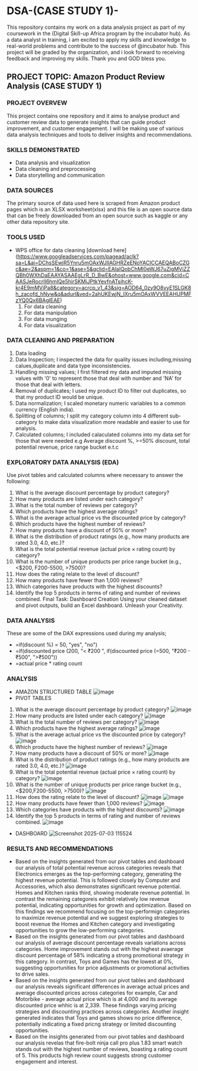 # DSA-(CASE STUDY 1)-
This repository contains my work on a data analysis project as part of my coursework in the (Digital Skill-up Africa program by the incubator hub). As a data analyst in training, i am excited to apply my skills and knowledge to real-world problems and contribute to the success of @incubator hub. This project will be graded by the organization, and i look forward to receiving feedback and improving my skills. Thank you and GOD bless you.
## PROJECT TOPIC: Amazon Product Review Analysis (CASE STUDY 1)
### PROJECT OVERVEW 
This project contains one repository and it aims to analyse product and customer review data to generate insights that can guide product improvement, and customer engagement. I will be making use of various data analysis techniques and tools to deliver insights and recommendations.
### SKILLS DEMONSTRATED 
- Data analysis and visualization
- Data cleaning and preprocessing
- Data storytelling and communication
### DATA SOURCES
The primary source of data used here is scraped from Amazon product pages which is an XLSX worksheet(xlsx) and this file is an open source data that can be freely downloaded from an open source such as kaggle or any other data repository site.
### TOOLS USED 
- WPS office for data cleaning [download here] (https://www.googleadservices.com/pagead/aclk?sa=L&ai=DChsSEwjR5Ynru5mOAxWJllAGHRZeENoYACICCAEQABoCZGc&ae=2&aspm=1&co=1&ase=5&gclid=EAIaIQobChMI0eWJ67uZjgMViZZQBh0WXhDaEAAYASAAEgLrR_D_BwE&ohost=www.google.com&cid=CAASJeRocrII6hmlQe5hirSKMiJPtkYevfnATsihcK-kr4E9mMVjPa8&category=acrcp_v1_43&sig=AOD64_0zy9O8vyE1SLGK8h_zacofd_hNyw&q&adurl&ved=2ahUKEwjN_IXru5mOAxWVVEEAHUPMFzYQ0Qx6BAgIEAE)
  1. For data cleaning
  2. For data manipulation
  3. For data munging
  4. For data visualization
### DATA CLEANING AND PREPARATION
1. Data loading
2. Data Inspection; I inspected the data for quality issues including,missing calues,duplicate and data type inconsistencies.
3. Handling missing values; I first filtered my data and imputed missing values with '0' to represent those that deal with number and 'NA' for those that deal with letters.
4. Removal of duplicates; I used my product ID to filter out duplicates, so that my product ID would be unique.
5. Data normalization; I scaled monetary numeric variables to a common currency (English india).
6. Splitting of columns; I split my category column into 4 different sub-category to make data visualization more readable and easier to use for analysis.
7. Calculated columns; I included calaculated columns into my data set for those that were needed e.g Average discount %, >=50% discount, total potential revenue, price range bucket e.t.c
### EXPLORATORY DATA ANALYSIS (EDA)
Use pivot tables and calculated columns where necessary to answer the following:
1. What is the average discount percentage by product category?
2. How many products are listed under each category?
3. What is the total number of reviews per category?
4. Which products have the highest average ratings?
5. What is the average actual price vs the discounted price by category?
6. Which products have the highest number of reviews?
7. How many products have a discount of 50% or more?
8. What is the distribution of product ratings (e.g., how many products are rated 3.0, 4.0, etc.)?
9. What is the total potential revenue (actual price × rating count) by category?
10. What is the number of unique products per price range bucket (e.g., <$200, F200-5500, >7500)?
11. How does the rating relate to the level of discount?
12. How many products have fewer than 1,000 reviews?
13. Which categories have products with the highest discounts?
14. Identify the top 5 products in terms of rating and number of reviews combined.
Final Task: Dashboard Creation
Using your cleaned dataset and pivot outputs, build an Excel dashboard. Unleash your
Creativity.
### DATA ANALYSIS 
These are some of the DAX expressions used during my analysis;
- =if(discount %) = 50, "yes", "no")
- =if(discounted price (200, "< ₹200 ", if(discounted price (=500, "₹200 - ₹500", ">₹500"))
- =actual price * rating count
### ANALYSIS
- AMAZON STRUCTURED TABLE
![image](https://github.com/user-attachments/assets/84b78860-9d44-4cf8-8476-299f34a0f257)
- PIVOT TABLES
1. What is the average discount percentage by product category?
![image](https://github.com/user-attachments/assets/3b3b1cb1-5a3d-453c-a9e8-b64c64f22998)
2. How many products are listed under each category?
![image](https://github.com/user-attachments/assets/36e6d30a-2655-4a8c-806e-e20cc877111a)
3. What is the total number of reviews per category?
![image](https://github.com/user-attachments/assets/322d8e39-c541-4e3d-909f-470b33b955f5)
4. Which products have the highest average ratings?
![image](https://github.com/user-attachments/assets/717ee74b-eb9a-42d9-96ec-307d1fe2a5b0)
5. What is the average actual price vs the discounted price by category?
![image](https://github.com/user-attachments/assets/763282de-4f66-415f-9f4e-8bcc7d31f816)
6. Which products have the highest number of reviews?
![image](https://github.com/user-attachments/assets/98bab68a-a6ec-43c0-9723-3345ff4bc3cd)
7. How many products have a discount of 50% or more?
![image](https://github.com/user-attachments/assets/35a6fba5-a93d-481e-aad3-40b662aa41d8)
8. What is the distribution of product ratings (e.g., how many products are rated 3.0, 4.0, etc.)?
![image](https://github.com/user-attachments/assets/b685ae9a-1450-4365-8c66-bcc77d7de512)
9. What is the total potential revenue (actual price × rating count) by category?
![image](https://github.com/user-attachments/assets/ed521c4c-9e40-4eb2-8f33-03bd66909da1)
10. What is the number of unique products per price range bucket (e.g., <$200,F200-5500, >7500)?
![image](https://github.com/user-attachments/assets/16339901-3536-43c8-aa01-870f1b21bc07)
11. How does the rating relate to the level of discount?
![image](https://github.com/user-attachments/assets/e806b743-3873-4dbf-a093-62d0b42b6025)
![image](https://github.com/user-attachments/assets/1900a02e-c324-4fff-99ef-a721cd9e8d80)
12. How many products have fewer than 1,000 reviews?
![image](https://github.com/user-attachments/assets/866da385-e6d7-4914-a682-786450b2f133)
13. Which categories have products with the highest discounts?
![image](https://github.com/user-attachments/assets/133ed336-ffe9-4273-951b-bfe2a8048f77)
14. Identify the top 5 products in terms of rating and number of reviews combined.
![image](https://github.com/user-attachments/assets/bbdb8a7b-5b41-4a9f-b9a0-810763abe516)
- DASHBOARD
![Screenshot 2025-07-03 115524](https://github.com/user-attachments/assets/664b69b2-33c2-4b5b-a9e2-1ce51fe702b8)

### RESULTS AND RECOMMENDATIONS 
- Based on the insights generated from our pivot tables and dashboard our analysis of total potential revenue across categories reveals that Electronics emerges as the top-performing category, generating the highest revenue potential. This is followed closely by Computer and Accessories, which also demonstrates significant revenue potential. Homes and Kitchen ranks third, showing moderate revenue potential. In contrast the remaining categoreis exhibit relatively low revenue potential, indicating opportunities for growth and optimization. Based on this findings we recommend focusing on the top-performign categories to maximize revenue potential and we suggest exploring strategies to boost revenue the Homes and Kitchen category and investigating opportunities to grow the low-performing categories.
- Based on the insights generated from our pivot tables and dashboard our analysis of average discount percentage reveals variations across categories. Home improvement stands out with the highest avaerage discount percentage of 58% indicating a strong promotional strategy in this category. In contrast, Toys and Games has the lowest at 0%, suggesting opportunities for price adjustments or promotional activities to drive sales.
- Based on the insights generated from our pivot tables and dashboard our analysis reveals significant differences in average actual prices and average discounted prices across categories for example, Car and Motorbike - average actual price which is at 4,000 and its average discounted price whhic is at 2,339. These findings varying pricing strategies and discounting practices across categories. Another insight generated indicates that Toys and games shows no price difference, potentially indicating a fixed pricng strategy or limited discounting opportunities.
- Based on the insights generated from our pivot tables and dashboard our analysis revelas that fire-bolt ninja call pro plus 1.83 smart watch stands out with the highest number of reviews, boasting a rating count of 5. This products high review count suggests strong customer engagement and interest.   



  
